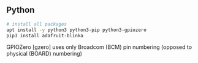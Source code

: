 ## Python

```bash
# install all packages
apt install -y python3 python3-pip python3-gpiozero
pip3 install adafruit-blinka
```

GPIOZero [gzero] uses only Broadcom (BCM) pin numbering (opposed to physical (BOARD) numbering)

